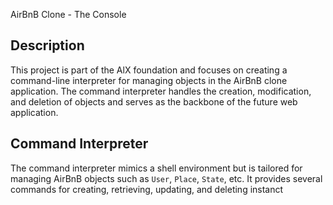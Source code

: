 AirBnB Clone - The Console

## Description
This project is part of the AlX foundation and focuses on creating a command-line interpreter for managing objects in the AirBnB clone application. The command interpreter handles the creation, modification, and deletion of objects and serves as the backbone of the future web application.

## Command Interpreter
The command interpreter mimics a shell environment but is tailored for managing AirBnB objects such as `User`, `Place`, `State`, etc. It provides several commands for creating, retrieving, updating, and deleting instanct
